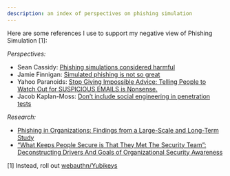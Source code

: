 ```yaml
---
description: an index of perspectives on phishing simulation
---
```


Here are some references I use to support my negative view of Phishing Simulation [1]:


_Perspectives:_  

* Sean Cassidy: [Phishing simulations considered harmful](https://www.seancassidy.me/phishing-simulations-considered-harmful.html)
* Jamie Finnigan: [Simulated phishing is not so great](https://chair6.net/simulated-phishing-is-not-so-great.html)
* Yahoo Paranoids: [Stop Giving Impossible Advice: Telling People to Watch Out for SUSPICIOUS EMAILS is Nonsense.](https://www.yahooinc.com/paranoids/stop-giving-impossible-advice-telling-people-to-watch-out-for-suspicious-emails-is-nonsense)
* Jacob Kaplan-Moss: [Don’t include social engineering in penetration tests](https://jacobian.org/2017/jun/27/social-engineering-pentests/)

_Research:_   

* [Phishing in Organizations: Findings from a Large-Scale and Long-Term Study](https://arxiv.org/pdf/2112.07498.pdf)
* [“What Keeps People Secure is That They Met The Security Team”: Deconstructing Drivers And Goals of Organizational Security Awareness](https://arxiv.org/pdf/2404.18365)

[1] Instead, roll out [webauthn/Yubikeys](deploying-webauthn.md)